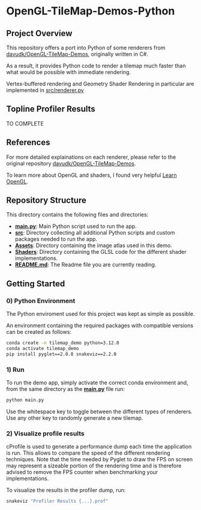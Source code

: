 # OpenGL-TileMap-Demos-Python

## Project Overview

This repository offers a port into Python of some renderers from [davudk/OpenGL-TileMap-Demos](https://github.com/davudk/OpenGL-TileMap-Demos/tree/master), originally written in C#.

As a result, it provides Python code to render a tilemap much faster than what would be possible with immediate rendering.

Vertex-buffered rendering and Geometry Shader Rendering in particular are implemented in [src/renderer.py](src/renderer.py)


## Topline Profiler Results
TO COMPLETE


## References
For more detailed explainations on each renderer, please refer to the original repository [davudk/OpenGL-TileMap-Demos](https://github.com/davudk/OpenGL-TileMap-Demos/tree/master).

To learn more about OpenGL and shaders, I found very helpful [Learn OpenGL](https://www.google.com/url?sa=t&rct=j&q=&esrc=s&source=web&cd=&ved=2ahUKEwj2wZOgs7KDAxV-7rsIHe3kAmIQFnoECAkQAQ&url=https%3A%2F%2Flearnopengl.com%2F&usg=AOvVaw1PZwEycHmOOF22dKz8geD1&opi=89978449).


## Repository Structure

This directory contains the following files and directories:

* [**main.py**](main.py): Main Python script used to run the app.
* [**src**](src): Directory collecting all additional Python scripts and custom packages needed to run the app.
* [**Assets**](Assets): Directory containing the image atlas used in this demo. 
* [**Shaders**](Shaders): Directory containing the GLSL code for the different shader implementations.
* [**README.md**](README.md): The Readme file you are currently reading.

## Getting Started

### 0) Python Environment

The Python enviroment used for this project was kept as simple as possible.

An environment containing the required packages with compatible versions can be created as follows:

```bash
conda create -n tilemap_demo python=3.12.0
conda activate tilemap_demo
pip install pyglet==2.0.8 snakeviz==2.2.0
```

### 1) Run

To run the demo app, simply activate the correct conda environment and, from the same directory as the [**main.py**](main.py) file run:

```bash
python main.py
```

Use the whitespace key to toggle between the different types of renderers. Use any other key to randomly generate a new tilemap.


### 2) Visualize profile results

cProfile is used to generate a performance dump each time the application is run. This allows to compare the speed of the different rendering techniques. Note that the time needed by Pyglet to draw the FPS on screen may represent a sizeable portion of the rendering time and is therefore advised to remove the FPS counter when benchmarking your implementations.

To visualize the results in the profiler dump, run:

```bash
snakeviz "Profiler Results {...}.prof"
```
